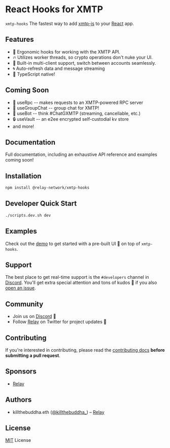 # React Hooks for XMTP

`xmtp-hooks` The fastest way to add [xmtp-js](https://github.com/xmtp/xmtp-js)
to your [React](https://reactjs.org/) app.

## Features

- 🦾 Ergonomic hooks for working with the XMTP API.
- 🔥 Utilizes worker threads, so crypto operations don't nuke your UI.
- 💼 Built-in multi-client support, switch between accounts seamlessly.
- 🌀 Auto-refresh data and message streaming
- 🦄 TypeScript native!

## Coming Soon

- 🚀 useRpc -- makes requests to an XMTP-powered RPC server
- 🤝 useGroupChat -- group chat for XMTP!
- 🤖 useBot -- think #ChatGXMTP (streaming, cancellable, etc.)
- 🔒 useVault -- an e2ee encrypted self-custodial kv store
- and more!

## Documentation

Full documentation, including an exhaustive API reference and examples coming
soon!

## Installation

```bash
npm install @relay-network/xmtp-hooks
```

## Developer Quick Start

```bash
./scripts.dev.sh dev
```

## Examples

Check out the [demo](https://xmtp.relay.cc) to get started with a
pre-built UI 🌈 on top of `xmtp-hooks`.

## Support

The best place to get real-time support is the `#developers` channel in
[Discord](https://discord.com/invite/DTMKf63ZSf). You'll get extra special attention and
tons of kudos 🎉 if you also [open an issue](https://github.com/relay-network/xmtp-hooks/issues/new).

## Community

- Join us on [Discord](https://discord.com/invite/DTMKf63ZSf) 💬
- Follow [Relay](https://twitter.com/relay_eth) on Twitter for project updates 🤝

## Contributing

If you're interested in contributing, please read the [contributing
docs](/.github/CONTRIBUTING.md) **before submitting a pull request**.

## Sponsors

- [Relay](https://relay.network)

## Authors

- killthebuddha.eth ([@killthebuddha\_](https://twitter.com/killthebuddha_)) – [Relay](https://relay.network)

## License

[MIT](/LICENSE) License
